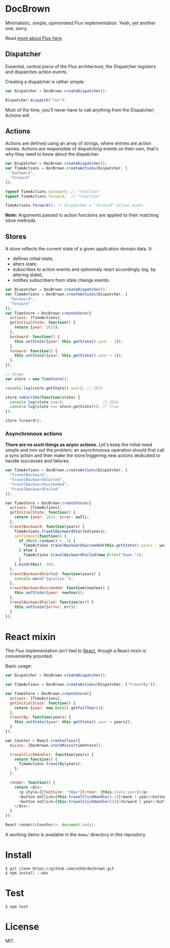 DocBrown
========

Minimalistic, simple, opinionated Flux implementation. Yeah, yet another one, sorry.

Read [more about Flux here](http://facebook.github.io/flux/docs/overview.html).

Dispatcher
----------

Essential, central piece of the Flux architecture, the Dispatcher registers and dispatches action events.

Creating a dispatcher is rather simple:

```js
var Dispatcher = DocBrown.createDispatcher();

Dispatcher.dispatch("foo");
```

Most of the time, you'll never have to call anything from the Dispatcher; Actions will.

Actions
-------

Actions are defined using an array of strings, where entries are action names. Actions are responsible of dispatching events on their own, that's why they need to know about the dispatcher.

```js
var Dispatcher = DocBrown.createDispatcher();
var TimeActions = DocBrown.createActions(Dispatcher, [
  "backward",
  "forward"
]);

typeof TimeActions.backward; // "function"
typeof TimeActions.forward;  // "function"

TimeActions.forward(); // dispatches a "forward" action event.
```

**Note:** Arguments passed to action functions are applied to their matching store methods.

Stores
------

A store reflects the current state of a given application domain data. It:

- defines initial state;
- alters state;
- subscribes to action events and optionnaly react accordingly (eg. by altering state);
- notifies subscribers from state change events.

```js
var Dispatcher = DocBrown.createDispatcher();
var TimeActions = DocBrown.createActions(Dispatcher, [
  "backward",
  "forward"
]);
var TimeStore = DocBrown.createStore({
  actions: [TimeActions],
  getInitialState: function() {
    return {year: 2015};
  },
  backward: function() {
    this.setState({year: this.getState().year - 1});
  },
  forward: function() {
    this.setState({year: this.getState().year + 1});
  },
});

// Usage
var store = new TimeStore();

console.log(store.getState().year); // 2015

store.subscribe(function(state) {
  console.log(state.year);                 // 2016
  console.log(state === store.getState()); // true
});

store.forward();
```

### Asynchronous actions

**There are no such things as async actions.** Let's keep the initial need simple and iron out the problem; an asynchronous operation should first call a sync action and then make the store triggering new actions dedicated to handle successes and failures:

```js
var TimeActions = DocBrown.createActions(Dispatcher, [
  "travelBackward",
  "travelBackwardStarted",
  "travelBackwardSucceeded",
  "travelBackwardFailed"
]);

var TimeStore = DocBrown.createStore({
  actions: [TimeActions],
  getInitialState: function() {
    return {year: 2015, error: null};
  },
  travelBackward: function(years) {
    TimeActions.travelBackwardStarted(years);
    setTimeout(function() {
      if (Math.random() > .5) {
        TimeActions.travelBackwardSucceeded(this.getState().years - years);
      } else {
        TimeActions.travelBackwardFailed(new Error("Damn."));
      }
    }.bind(this), 50);
  },
  travelBackwardStarted: function(years) {
    console.warn("Ignition.");
  },
  travelBackwardSucceeded: function(newYear) {
    this.setState({year: newYear});
  },
  travelBackwardFailed: function(err) {
    this.setState({error: err});
  }
});
```

React mixin
===========

This Flux implementation isn't tied to [React](facebook.github.io/react/), though a React mixin is conveniently provided.

Basic usage:

```js
var Dispatcher = DocBrown.createDispatcher();

var TimeActions = DocBrown.createActions(Dispatcher, ["travelBy"]);

var TimeStore = DocBrown.createStore({
  actions: [TimeActions],
  getInitialState: function() {
    return {year: new Date().getFullYear()};
  },
  travelBy: function(years) {
    this.setState({year: this.getState().year + years});
  }
});

var Counter = React.createClass({
  mixins: [DocBrown.storeMixin(timeStore)],

  travelClickHandler: function(years) {
    return function() {
      TimeActions.travelBy(years);
    };
  },

  render: function() {
    return <div>
      <p style={{fontSize: "30px"}}>Year: {this.state.year}</p>
      <button onClick={this.travelClickHandler(-1)}>back 1 year</button>
      <button onClick={this.travelClickHandler(1)}>forward 1 year</button>
    </div>;
  }
});

React.render(<Counter/>, document.body);
```

A working demo is available in the `demo/` directory in this repository.

Install
=======

    $ git clone https://github.com/n1k0/docbrown.git
    $ npm install --dev

Test
====

    $ npm test

License
=======

MIT.
